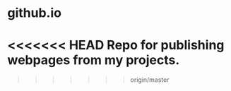 # github.io
<<<<<<< HEAD
Repo for publishing webpages from my projects.
=======
>>>>>>> origin/master
